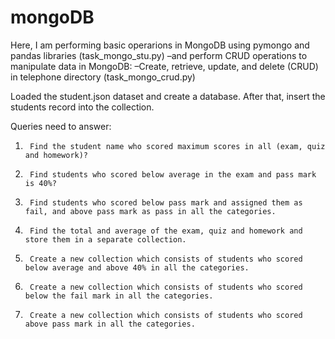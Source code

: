 # mongoDB

Here, I am performing basic operarions in MongoDB using pymongo and pandas libraries (task_mongo_stu.py)
  –and perform CRUD operations to manipulate data in MongoDB: 
      –Create, retrieve, update, and delete (CRUD) in telephone directory (task_mongo_crud.py)

Loaded the student.json dataset and create a database.
After that, insert the students record into the collection.

Queries need to answer:
1)      Find the student name who scored maximum scores in all (exam, quiz and homework)?
2)      Find students who scored below average in the exam and pass mark is 40%?
3)      Find students who scored below pass mark and assigned them as fail, and above pass mark as pass in all the categories.
4)      Find the total and average of the exam, quiz and homework and store them in a separate collection.
5)      Create a new collection which consists of students who scored below average and above 40% in all the categories.
6)      Create a new collection which consists of students who scored below the fail mark in all the categories.
7)      Create a new collection which consists of students who scored above pass mark in all the categories.
